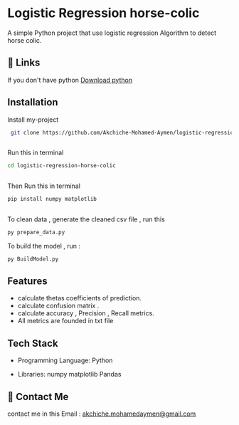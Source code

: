 


# Logistic Regression horse-colic

A simple Python project that use  logistic regression Algorithm to detect horse colic.

## 🔗 Links 
If you don't have python 
[Download python](https://youtu.be/Y43d_PoUn_Q?si=fqUwNLvtqwGAnmmo)
## Installation

Install my-project 

```bash
 git clone https://github.com/Akchiche-Mohamed-Aymen/logistic-regression-horse-colic.git
  
```
Run this in terminal
```bash
cd logistic-regression-horse-colic
  
```
Then Run this in terminal
```bash
pip install numpy matplotlib
  
```
To clean data ,  generate the cleaned csv file , run this
```bash
py prepare_data.py 
```
To build the model , run :
   
```bash
py BuildModel.py
```    
## Features

- calculate thetas coefficients of prediction.
- calculate confusion matrix .
- calculate accuracy , Precision , Recall metrics.
- All metrics are founded in txt file

## Tech Stack
- Programming Language: Python

- Libraries: numpy matplotlib Pandas


## 🚀 Contact Me

contact me in this Email :
  akchiche.mohamedaymen@gmail.com
